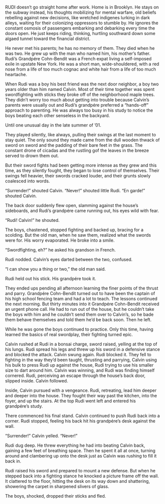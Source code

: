 RUDI doesn’t go straight home after work. Home is in Brooklyn. He stays on the
subway instead, his thoughts mobilizing for mental warfare, old beliefs
rebelling against new decisions, like wretched indigenes lurking in dark alleys,
waiting for their colonizing oppressors to stumble by. He ignores the constant
osmosis of passengers embarking and debarking every time the doors open. He just
keeps riding, thinking, hurtling southward down some algaed tunnel toward the
financial district.

He never met his parents; he has no memory of them. They died when he was two.
He grew up with the man who named him, his mother’s father. Rudi’s Grandpére
Cohn-Bendit was a French expat living a self-imposed exile in upstate New York.
He was a short man, wide-shouldered, with a red nose from a life of too much
cognac and white hair from a life of too much heartache.

When Rudi was a boy his best friend was the next door neighbor, a boy two years
older than him named Calvin. Most of their time together was spent swordfighting
with sticks they broke off of the neighborhood maple trees. They didn’t worry
too much about getting into trouble because Calvin’s parents were usually out
and Rudi’s grandpére preferred a “hands-off” approach to parenting. He was
always too busy in his study to notice the boys beating each other senseless in
the backyard.

Until one unusual day in the late summer of ’01.

They played silently, like always, pulling their swings at the last moment to
stay quiet. The only sound they made came from the dull wooden thwack of sword
on sword and the padding of their bare feet in the grass. The constant drone of
cicadas and the rustling gof the leaves in the breeze served to drown them out.

But their sword fights had been getting more intense as they grew and this time,
as they silently fought, they began to lose control of themselves. Their swings
fell heavier, their swords cracked louder, and their grunts slowly coalesced
into words.

“Surrender!” shouted Calvin. “Never!” shouted little Rudi. “En garde!” shouted
Calvin.

The back door suddenly flew open, slamming against the house’s sideboards, and
Rudi’s grandpére came running out, his eyes wild with fear.

“Rudi! Calvin!” he shouted.

The boys, chastened, stopped fighting and backed up, bracing for a scolding. But
the old man, when he saw them, realized what the swords were for. His worry
evaporated. He broke into a smile.

“Swordfighting, eh?” he asked his grandson in French.

Rudi nodded. Calvin’s eyes darted between the two, confused. 

“I can show you a thing or two,” the old man said.

Rudi held out his stick. His grandpére took it.

They ended ups pending all afternoon learning the finer points of the thrust and
parry. Grandpére Cohn-Bendit turned out to have been the captain of his high
school fencing team and had a lot to teach. The lessons continued the next
morning. But thirty minutes into it Grandpére Cohn-Bendit received an urgent
phone call. He had to run out of the house, but he couldn’t take the boys with
him and he couldn’t send them over to Calvin’s, so he bade them behave
themselves and told them he’d be back soon. Then he left.

While he was gone the boys continued to practice. Only this time, having learned
the basics of real swordplay, their fighting turned epic.

Calvin rushed at Rudi in a bonsai charge, sword raised, yelling at the top of
his lungs. Rudi spread his legs and threw up his sword in a defensive stance and
blocked the attack. Calvin swung again. Rudi blocked it. They fell to fighting
in the way they’d been taught, thrusting and parrying, Calvin using his bulk to
press Rudi up against the house, Rudi trying to use his smaller size to dart
around him. Calvin was winning, and Rudi was finding himself cornered. Rudi,
perceiving an escape through the house’s back door, slipped inside. Calvin
followed.

Inside, Calvin pursued with a vengeance. Rudi, retreating, lead him deeper and
deeper into the house. They fought their way past the kitchen, into the foyer,
and up the stairs. At the top Rudi went left and entered his grandpére’s study.

There commenced his final stand. Calvin continued to push Rudi back into a
corner. Rudi stopped, feeling his back hit his grandpére’s desk against the
wall.

“Surrender!” Calvin yelled. “Never!”

Rudi dug deep. He threw everything he had into beating Calvin back, gaining a
few feet of breathing space. Then he spent it all at once, turning around and
clambering up onto the desk just as Calvin was rushing to fill it back in.

Rudi raised his sword and prepared to mount a new defense. But when he stepped
back into a fighting stance he knocked a picture frame off the wall. It
clattered to the floor, hitting the desk on its way down and shattering,
showering the carpet in sharpened slivers of glass.

The boys, shocked, dropped their sticks and fled.
